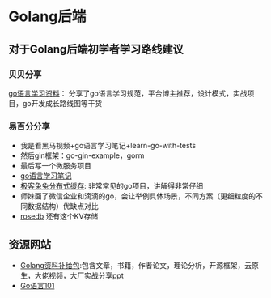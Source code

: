 # Golang后端

## 对于Golang后端初学者学习路线建议

### 贝贝分享
[go语言学习资料](https://www.yuque.com/tmaiam/roboia/na8g3iuhg4bdof9p?singleDoc#)： 分享了go语言学习规范，平台博主推荐，设计模式，实战项目，go开发成长路线图等干货

### 易百分分享
- 我是看黑马视频+go语言学习笔记+learn-go-with-tests
- 然后gin框架：go-gin-example，gorm
- 最后写一个微服务项目
- [go语言学习笔记](../materials/golang/index.md)
- [极客兔兔分布式缓存](https://geektutu.com/post/gee.html): 非常常见的go项目，讲解得非常仔细
- 师妹面了微信企业和滴滴的go，会让举例具体场景，不同方案（更细粒度的不同数据结构）优缺点对比
- [rosedb](https://github.com/rosedblabs/rosedb) 还有这个KV存储

## 资源网站
- [Golang资料补给包](https://github.com/0voice/Introduction-to-Golang?tab=readme-ov-file):包含文章，书籍，作者论文，理论分析，开源框架，云原生，大佬视频，大厂实战分享ppt
- [Go语言101](https://gfw.go101.org/article/101.html)